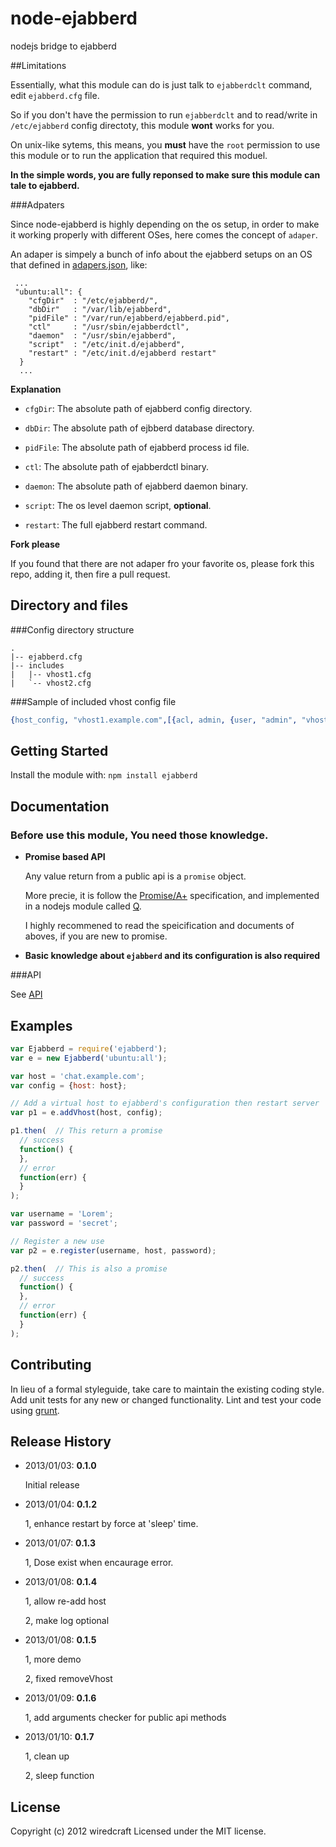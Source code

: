 # node-ejabberd

nodejs bridge to ejabberd

##Limitations

Essentially, what this module can do is just talk to `ejabberdclt` command, edit `ejabberd.cfg` file.

So if you don't have the permission to run `ejabberdclt` and to read/write in `/etc/ejabberd` config directoty, this module **wont** works for you.

On unix-like sytems, this means, you **must** have the `root` permission to use this module or to run the application that required this moduel.

__In the simple words, you are fully reponsed to make sure this module can tale to ejabberd.__

###Adpaters

Since node-ejabberd is highly depending on the os setup, in order to make it working properly with different OSes, here comes the concept of `adaper`.

An adaper is simpely a bunch of info about the ejabberd setups on an OS that defined in [adapers.json](./adapers.json), like:

```
 ...
 "ubuntu:all": {
    "cfgDir"  : "/etc/ejabberd/",
    "dbDir"   : "/var/lib/ejabberd",
    "pidFile" : "/var/run/ejabberd/ejabberd.pid",
    "ctl"     : "/usr/sbin/ejabberdctl",
    "daemon"  : "/usr/sbin/ejabberd",
    "script"  : "/etc/init.d/ejabberd",
    "restart" : "/etc/init.d/ejabberd restart"
  }
  ...
```

**Explanation**

* `cfgDir`: The absolute path of ejabberd config directory.

* `dbDir`: The absolute path of ejbberd database directory.

* `pidFile`: The absolute path of ejabberd process id file.

* `ctl`: The absolute path of ejabberdctl binary.

* `daemon`: The absolute path of ejabberd daemon binary.

* `script`: The os level daemon script, **optional**.

* `restart`: The full ejabberd restart command.

**Fork please**

If you found that there are not adaper fro your favorite os, please fork this repo, adding it, then fire a pull request.

## Directory and files

###Config directory structure
```
.
|-- ejabberd.cfg
|-- includes
|   |-- vhost1.cfg
|   `-- vhost2.cfg
```

###Sample of included vhost config file
```erlang
{host_config, "vhost1.example.com",[{acl, admin, {user, "admin", "vhost1.example.com"}}]}.
```

## Getting Started
Install the module with: `npm install ejabberd`

## Documentation

### Before use this module, You need those knowledge.
* __Promise based API__

    Any value return from a public api is a `promise` object.

    More precie, it is follow the [Promise/A+](http://promises-aplus.github.com/promises-spec/) specification,
      and implemented in a nodejs module called [Q](https://github.com/kriskowal/q).

   I highly recommened to read the speicification and documents of aboves, if you are new to promise.

* __Basic knowledge about `ejabberd` and its configuration is also required__

###API

See [API](https://github.com/Wiredcraft/node-ejabberd/wiki/API)


## Examples
```js
var Ejabberd = require('ejabberd');
var e = new Ejabberd('ubuntu:all');

var host = 'chat.example.com';
var config = {host: host};

// Add a virtual host to ejabberd's configuration then restart server
var p1 = e.addVhost(host, config);

p1.then(  // This return a promise
  // success
  function() {
  },
  // error
  function(err) {
  }
);

var username = 'Lorem';
var password = 'secret';

// Register a new use
var p2 = e.register(username, host, password);

p2.then(  // This is also a promise
  // success
  function() {
  },
  // error
  function(err) {
  }
);
```

## Contributing
In lieu of a formal styleguide, take care to maintain the existing coding style. Add unit tests for any new or changed functionality. Lint and test your code using [grunt](https://github.com/gruntjs/grunt).

## Release History
* 2013/01/03: **0.1.0**

  Initial release


* 2013/01/04: **0.1.2**

  1, enhance restart by force at 'sleep' time.


* 2013/01/07: **0.1.3**

  1, Dose exist when encaurage error.


* 2013/01/08: **0.1.4**

  1, allow re-add host

  2, make log optional


* 2013/01/08: **0.1.5**

  1, more demo

  2, fixed removeVhost


* 2013/01/09: **0.1.6**

  1, add arguments checker for public api methods


* 2013/01/10: **0.1.7**

  1, clean up

  2, sleep function


## License
Copyright (c) 2012 wiredcraft
Licensed under the MIT license.
